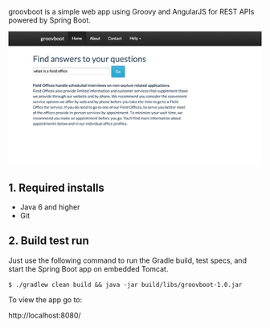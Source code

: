 groovboot is a simple web app using Groovy and AngularJS for REST APIs powered by Spring Boot.

![groovboot](./groovboot.png)

## 1. Required installs

* Java 6 and higher
* Git

## 2. Build test run

Just use the following command to run the Gradle build, test specs, and start the Spring Boot app on embedded Tomcat.

    $ ./gradlew clean build && java -jar build/libs/groovboot-1.0.jar

To view the app go to: 

http://localhost:8080/